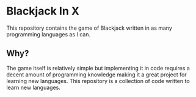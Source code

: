 # Blackjack In X

This repository contains the game of Blackjack written in as many programming languages as I can.

## Why?

The game itself is relatively simple but implementing it in code requires a decent amount of programming knowledge making it a great project for learning new languages. This repository is a collection of code written to learn new languages.